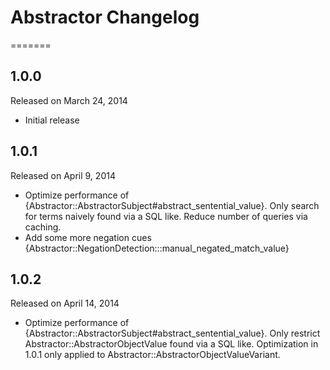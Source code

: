 # Abstractor Changelog

=======

## 1.0.0

Released on March 24, 2014

* Initial release

## 1.0.1

Released on April 9, 2014

* Optimize performance of {Abstractor::AbstractorSubject#abstract\_sentential_value}.
  Only search for terms naively found via a SQL like.
  Reduce number of queries via caching.
* Add some more negation cues {Abstractor::NegationDetection:::manual\_negated\_match_value}

## 1.0.2

Released on April 14, 2014

* Optimize performance of {Abstractor::AbstractorSubject#abstract\_sentential_value}.
  Only restrict Abstractor::AbstractorObjectValue found via a SQL like.  Optimization
  in 1.0.1 only applied to Abstractor::AbstractorObjectValueVariant.